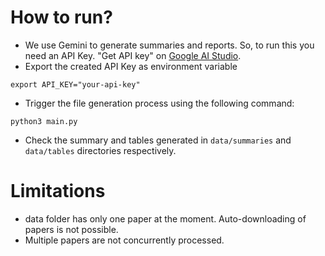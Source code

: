 # How to run?
- We use Gemini to generate summaries and  reports. So, to run this you need an API Key. "Get API key" on  [Google AI Studio](aistudio.google.com/app/apikey).
- Export the created API Key as environment variable
```
export API_KEY="your-api-key"
```
- Trigger the file generation process using the following command:
```
python3 main.py
```
- Check the summary and tables generated in ```data/summaries``` and ```data/tables``` directories respectively.

# Limitations
- data folder has only one paper at the moment. Auto-downloading of papers is not possible.
- Multiple papers are not concurrently processed. 